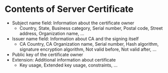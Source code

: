# Contents of Server Certificate

*   Subject name field: Information about the certificate owner
    *   Country, State, Business category, Serial number, Postal code, Street address, Organization name, ...
*   Issuer name field: Information about CA and the signing itself
    *   CA Country, CA Organization name, Serial number, Hash algorithm, signature encryption algorithm, Not valid before, Not valid after, ...
*   Public key of the certificate owner
*   Extension: Additional information about certificate
    *   Key usage, Extended key usage, constraints, ...
